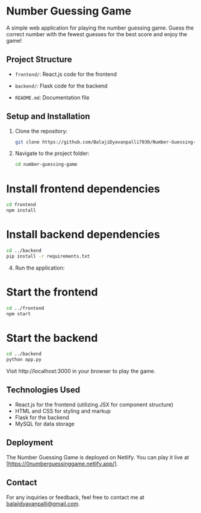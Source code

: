 # Number Guessing Game

A simple web application for playing the number guessing game. Guess the correct number with the fewest guesses for the best score and enjoy the game!

## Project Structure

- `frontend/`: React.js code for the frontend
 
- `backend/`: Flask code for the backend

- `README.md`: Documentation file

## Setup and Installation

1. Clone the repository:
   
   ```bash
   git clone https://github.com/BalajiDyavanpalli7030/Number-Guessing-Game.git

2. Navigate to the project folder:
   ```bash
   cd number-guessing-game

# Install frontend dependencies
  ```bash
  cd frontend
  npm install
```
# Install backend dependencies
  ```bash
  cd ../backend
  pip install -r requirements.txt
```
4. Run the application:

# Start the frontend
  ```bash
  cd ../frontend
  npm start
```
# Start the backend
  ```bash
  cd ../backend
  python app.py
```
Visit http://localhost:3000 in your browser to play the game.

## Technologies Used

- React.js for the frontend (utilizing JSX for component structure)
- HTML and CSS for styling and markup
- Flask for the backend
- MySQL for data storage

## Deployment

The Number Guessing Game is deployed on Netlify. You can play it live at [https://0numberguessinggame.netlify.app/].

## Contact

For any inquiries or feedback, feel free to contact me at balajidyavanpalli@gmail.com.


